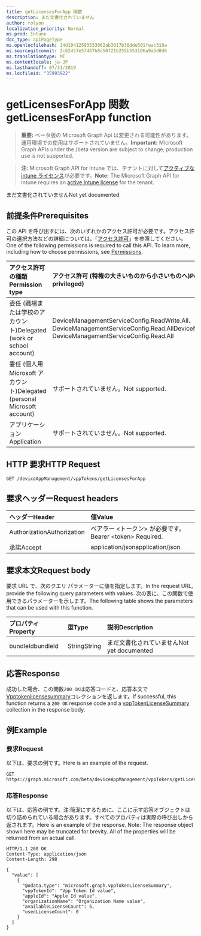 ```yaml
---
title: getLicensesForApp 関数
description: まだ文書化されていません
author: rolyon
localization_priority: Normal
ms.prod: Intune
doc_type: apiPageType
ms.openlocfilehash: 14d10412593533062ab3017b30dde501feac319a
ms.sourcegitcommit: 2c62457e57467b8d50f21b255b553106a9a5d8d6
ms.translationtype: MT
ms.contentlocale: ja-JP
ms.lasthandoff: 07/31/2019
ms.locfileid: "35993922"
---
```

# <a name="getlicensesforapp-function"></a><span data-ttu-id="add04-103">getLicensesForApp 関数</span><span class="sxs-lookup"><span data-stu-id="add04-103">getLicensesForApp function</span></span>

> <span data-ttu-id="add04-104">**重要:** ベータ版の Microsoft Graph Api は変更される可能性があります。運用環境での使用はサポートされていません。</span><span class="sxs-lookup"><span data-stu-id="add04-104">**Important:** Microsoft Graph APIs under the /beta version are subject to change; production use is not supported.</span></span>

> <span data-ttu-id="add04-105">**注:** Microsoft Graph API for Intune では、テナントに対して[アクティブな intune ライセンス](https://go.microsoft.com/fwlink/?linkid=839381)が必要です。</span><span class="sxs-lookup"><span data-stu-id="add04-105">**Note:** The Microsoft Graph API for Intune requires an [active Intune license](https://go.microsoft.com/fwlink/?linkid=839381) for the tenant.</span></span>

<span data-ttu-id="add04-106">まだ文書化されていません</span><span class="sxs-lookup"><span data-stu-id="add04-106">Not yet documented</span></span>

## <a name="prerequisites"></a><span data-ttu-id="add04-107">前提条件</span><span class="sxs-lookup"><span data-stu-id="add04-107">Prerequisites</span></span>
<span data-ttu-id="add04-p101">この API を呼び出すには、次のいずれかのアクセス許可が必要です。アクセス許可の選択方法などの詳細については、「[アクセス許可](/graph/permissions-reference)」を参照してください。</span><span class="sxs-lookup"><span data-stu-id="add04-p101">One of the following permissions is required to call this API. To learn more, including how to choose permissions, see [Permissions](/graph/permissions-reference).</span></span>

|<span data-ttu-id="add04-110">アクセス許可の種類</span><span class="sxs-lookup"><span data-stu-id="add04-110">Permission type</span></span>|<span data-ttu-id="add04-111">アクセス許可 (特権の大きいものから小さいものへ)</span><span class="sxs-lookup"><span data-stu-id="add04-111">Permissions (from most to least privileged)</span></span>|
|:---|:---|
|<span data-ttu-id="add04-112">委任 (職場または学校のアカウント)</span><span class="sxs-lookup"><span data-stu-id="add04-112">Delegated (work or school account)</span></span>|<span data-ttu-id="add04-113">DeviceManagementServiceConfig.ReadWrite.All、DeviceManagementServiceConfig.Read.All</span><span class="sxs-lookup"><span data-stu-id="add04-113">DeviceManagementServiceConfig.ReadWrite.All, DeviceManagementServiceConfig.Read.All</span></span>|
|<span data-ttu-id="add04-114">委任 (個人用 Microsoft アカウント)</span><span class="sxs-lookup"><span data-stu-id="add04-114">Delegated (personal Microsoft account)</span></span>|<span data-ttu-id="add04-115">サポートされていません。</span><span class="sxs-lookup"><span data-stu-id="add04-115">Not supported.</span></span>|
|<span data-ttu-id="add04-116">アプリケーション</span><span class="sxs-lookup"><span data-stu-id="add04-116">Application</span></span>|<span data-ttu-id="add04-117">サポートされていません。</span><span class="sxs-lookup"><span data-stu-id="add04-117">Not supported.</span></span>|

## <a name="http-request"></a><span data-ttu-id="add04-118">HTTP 要求</span><span class="sxs-lookup"><span data-stu-id="add04-118">HTTP Request</span></span>
<!-- {
  "blockType": "ignored"
}
-->
``` http
GET /deviceAppManagement/vppTokens/getLicensesForApp
```

## <a name="request-headers"></a><span data-ttu-id="add04-119">要求ヘッダー</span><span class="sxs-lookup"><span data-stu-id="add04-119">Request headers</span></span>
|<span data-ttu-id="add04-120">ヘッダー</span><span class="sxs-lookup"><span data-stu-id="add04-120">Header</span></span>|<span data-ttu-id="add04-121">値</span><span class="sxs-lookup"><span data-stu-id="add04-121">Value</span></span>|
|:---|:---|
|<span data-ttu-id="add04-122">Authorization</span><span class="sxs-lookup"><span data-stu-id="add04-122">Authorization</span></span>|<span data-ttu-id="add04-123">ベアラー &lt;トークン&gt; が必要です。</span><span class="sxs-lookup"><span data-stu-id="add04-123">Bearer &lt;token&gt; Required.</span></span>|
|<span data-ttu-id="add04-124">承諾</span><span class="sxs-lookup"><span data-stu-id="add04-124">Accept</span></span>|<span data-ttu-id="add04-125">application/json</span><span class="sxs-lookup"><span data-stu-id="add04-125">application/json</span></span>|

## <a name="request-body"></a><span data-ttu-id="add04-126">要求本文</span><span class="sxs-lookup"><span data-stu-id="add04-126">Request body</span></span>
<span data-ttu-id="add04-127">要求 URL で、次のクエリ パラメーターに値を指定します。</span><span class="sxs-lookup"><span data-stu-id="add04-127">In the request URL, provide the following query parameters with values.</span></span>
<span data-ttu-id="add04-128">次の表に、この関数で使用できるパラメーターを示します。</span><span class="sxs-lookup"><span data-stu-id="add04-128">The following table shows the parameters that can be used with this function.</span></span>

|<span data-ttu-id="add04-129">プロパティ</span><span class="sxs-lookup"><span data-stu-id="add04-129">Property</span></span>|<span data-ttu-id="add04-130">型</span><span class="sxs-lookup"><span data-stu-id="add04-130">Type</span></span>|<span data-ttu-id="add04-131">説明</span><span class="sxs-lookup"><span data-stu-id="add04-131">Description</span></span>|
|:---|:---|:---|
|<span data-ttu-id="add04-132">bundleId</span><span class="sxs-lookup"><span data-stu-id="add04-132">bundleId</span></span>|<span data-ttu-id="add04-133">String</span><span class="sxs-lookup"><span data-stu-id="add04-133">String</span></span>|<span data-ttu-id="add04-134">まだ文書化されていません</span><span class="sxs-lookup"><span data-stu-id="add04-134">Not yet documented</span></span>|



## <a name="response"></a><span data-ttu-id="add04-135">応答</span><span class="sxs-lookup"><span data-stu-id="add04-135">Response</span></span>
<span data-ttu-id="add04-136">成功した場合、この関数`200 OK`は応答コードと、応答本文で[Vpptokenlicensesummary](../resources/intune-onboarding-vpptokenlicensesummary.md)コレクションを返します。</span><span class="sxs-lookup"><span data-stu-id="add04-136">If successful, this function returns a `200 OK` response code and a [vppTokenLicenseSummary](../resources/intune-onboarding-vpptokenlicensesummary.md) collection in the response body.</span></span>

## <a name="example"></a><span data-ttu-id="add04-137">例</span><span class="sxs-lookup"><span data-stu-id="add04-137">Example</span></span>

### <a name="request"></a><span data-ttu-id="add04-138">要求</span><span class="sxs-lookup"><span data-stu-id="add04-138">Request</span></span>
<span data-ttu-id="add04-139">以下は、要求の例です。</span><span class="sxs-lookup"><span data-stu-id="add04-139">Here is an example of the request.</span></span>
``` http
GET https://graph.microsoft.com/beta/deviceAppManagement/vppTokens/getLicensesForApp(bundleId='parameterValue')
```

### <a name="response"></a><span data-ttu-id="add04-140">応答</span><span class="sxs-lookup"><span data-stu-id="add04-140">Response</span></span>
<span data-ttu-id="add04-p103">以下は、応答の例です。注:簡潔にするために、ここに示す応答オブジェクトは切り詰められている場合があります。すべてのプロパティは実際の呼び出しから返されます。</span><span class="sxs-lookup"><span data-stu-id="add04-p103">Here is an example of the response. Note: The response object shown here may be truncated for brevity. All of the properties will be returned from an actual call.</span></span>
``` http
HTTP/1.1 200 OK
Content-Type: application/json
Content-Length: 298

{
  "value": [
    {
      "@odata.type": "microsoft.graph.vppTokenLicenseSummary",
      "vppTokenId": "Vpp Token Id value",
      "appleId": "Apple Id value",
      "organizationName": "Organization Name value",
      "availableLicenseCount": 5,
      "usedLicenseCount": 0
    }
  ]
}
```





